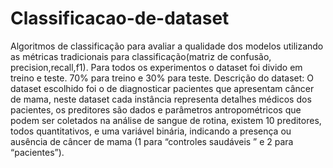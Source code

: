 # Classificacao-de-dataset
Algoritmos de classificação para avaliar a qualidade dos modelos utilizando as métricas tradicionais para classificação(matriz de confusão, precision,recall,f1). Para todos os experimentos o dataset foi divido em treino e teste. 70% para treino e 30% para teste. Descrição do dataset: O dataset escolhido foi o de diagnosticar pacientes que apresentam câncer de mama, neste dataset cada instância representa detalhes médicos dos pacientes, os preditores são dados e parâmetros antropométricos que podem ser coletados na análise de sangue de rotina, existem 10 preditores, todos quantitativos, e uma variável binária, indicando a presença ou ausência de câncer de mama (1 para “controles saudáveis ” e 2 para “pacientes”).
